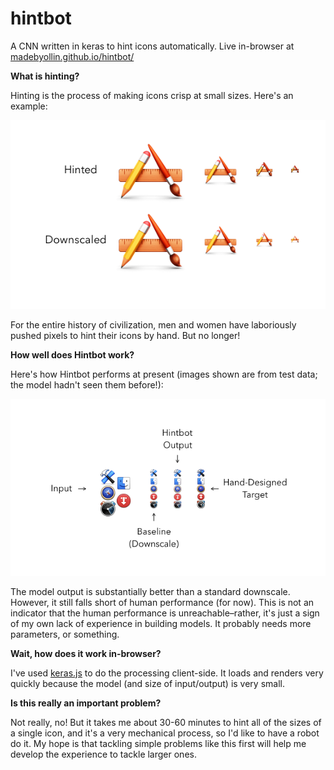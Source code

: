# hintbot
A CNN written in keras to hint icons automatically.  Live in-browser at [madebyollin.github.io/hintbot/](https://madebyollin.github.io/hintbot/)

**What is hinting?**

Hinting is the process of making icons crisp at small sizes.  Here's an example:

![](readme_images/comparison.png)

For the entire history of civilization, men and women have laboriously pushed pixels to hint their icons by hand.
But no longer!

**How well does Hintbot work?**

Here's how Hintbot performs at present (images shown are from test data; the model hadn't seen them before!):

![](readme_images/model_progress.png)

The model output is substantially better than a standard downscale.  However, it still falls short of human performance (for now).
This is not an indicator that the human performance is unreachable–rather, it's just a sign of my own lack of experience in building models.  It probably needs more parameters, or something.

**Wait, how does it work in-browser?**

I've used [keras.js](https://github.com/transcranial/keras-js/) to do the processing client-side.  It loads and renders very quickly because the model (and size of input/output) is very small.

**Is this really an important problem?**

Not really, no!  But it takes me about 30-60 minutes to hint all of the sizes of a single icon, and it's a very mechanical process, so I'd like to have a robot do it.  My hope is that tackling simple problems like this first will help me develop the experience to tackle larger ones.
